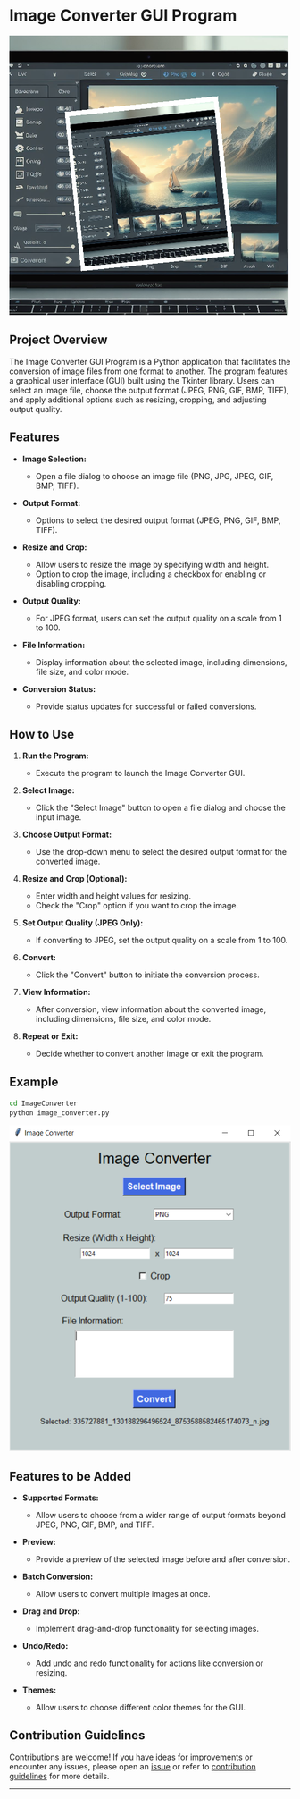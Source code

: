 # Image Converter GUI Program

![image converter](../assets/images/readme_images/image_converter.png)

## Project Overview

The Image Converter GUI Program is a Python application that facilitates the conversion of image files from one format to another. The program features a graphical user interface (GUI) built using the Tkinter library. Users can select an image file, choose the output format (JPEG, PNG, GIF, BMP, TIFF), and apply additional options such as resizing, cropping, and adjusting output quality.

## Features

- **Image Selection:**

  - Open a file dialog to choose an image file (PNG, JPG, JPEG, GIF, BMP, TIFF).

- **Output Format:**

  - Options to select the desired output format (JPEG, PNG, GIF, BMP, TIFF).

- **Resize and Crop:**

  - Allow users to resize the image by specifying width and height.
  - Option to crop the image, including a checkbox for enabling or disabling cropping.

- **Output Quality:**

  - For JPEG format, users can set the output quality on a scale from 1 to 100.

- **File Information:**

  - Display information about the selected image, including dimensions, file size, and color mode.

- **Conversion Status:**
  - Provide status updates for successful or failed conversions.

## How to Use

1. **Run the Program:**

   - Execute the program to launch the Image Converter GUI.

2. **Select Image:**

   - Click the "Select Image" button to open a file dialog and choose the input image.

3. **Choose Output Format:**

   - Use the drop-down menu to select the desired output format for the converted image.

4. **Resize and Crop (Optional):**

   - Enter width and height values for resizing.
   - Check the "Crop" option if you want to crop the image.

5. **Set Output Quality (JPEG Only):**

   - If converting to JPEG, set the output quality on a scale from 1 to 100.

6. **Convert:**

   - Click the "Convert" button to initiate the conversion process.

7. **View Information:**

   - After conversion, view information about the converted image, including dimensions, file size, and color mode.

8. **Repeat or Exit:**
   - Decide whether to convert another image or exit the program.

## Example

```bash
cd ImageConverter
python image_converter.py
```

![Output](../assets/images/output_images/image_converter_output.png)

## Features to be Added

- **Supported Formats:**

  - Allow users to choose from a wider range of output formats beyond JPEG, PNG, GIF, BMP, and TIFF.

- **Preview:**

  - Provide a preview of the selected image before and after conversion.

- **Batch Conversion:**

  - Allow users to convert multiple images at once.

- **Drag and Drop:**

  - Implement drag-and-drop functionality for selecting images.

- **Undo/Redo:**

  - Add undo and redo functionality for actions like conversion or resizing.

- **Themes:**

  - Allow users to choose different color themes for the GUI.

## Contribution Guidelines

Contributions are welcome! If you have ideas for improvements or encounter any issues, please open an [issue](https://github.com/vrm-piyush/Acronym/issues) or refer to [contribution guidelines](../CONTRIBUTING.md) for more details.

---
